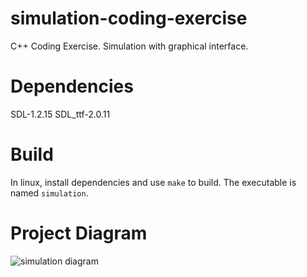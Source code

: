 # simulation-coding-exercise
C++ Coding Exercise. Simulation with graphical interface.


# Dependencies
SDL-1.2.15
SDL_ttf-2.0.11


# Build
In linux, install dependencies and use `make` to build. The executable is named `simulation`.


# Project Diagram
![simulation diagram](simulation_diagram)
